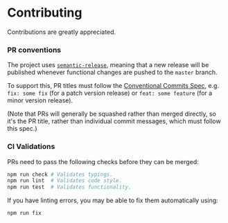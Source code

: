 # Contributing

Contributions are greatly appreciated.

### PR conventions

The project uses
[`semantic-release`](https://github.com/semantic-release/semantic-release),
meaning that a new release will be published whenever functional
changes are pushed to the `master` branch.

To support this, PR titles must follow the [Conventional Commits
Spec](https://www.conventionalcommits.org/en/v1.0.0/), e.g. `fix: some fix` (for a patch version release) or `feat: some feature` (for a
minor version release).

(Note that PRs will generally be squashed rather than merged directly,
so it's the PR title, rather than individual commit messages, which
must follow this spec.)

### CI Validations

PRs need to pass the following checks before they can be merged:

```sh
npm run check # Validates typings.
npm run lint  # Validates code style.
npm run test  # Validates functionality.
```

If you have linting errors, you may be able to fix them automatically
using:

```sh
npm run fix
```

